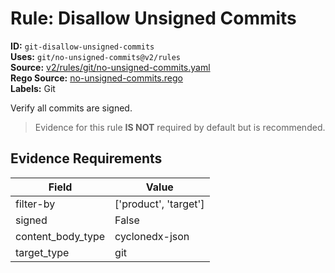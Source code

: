 # Rule: Disallow Unsigned Commits  
**ID:** `git-disallow-unsigned-commits`  
**Uses:** `git/no-unsigned-commits@v2/rules`  
**Source:** [v2/rules/git/no-unsigned-commits.yaml](https://github.com/scribe-public/sample-policies/v2/rules/git/no-unsigned-commits.yaml)  
**Rego Source:** [no-unsigned-commits.rego](https://github.com/scribe-public/sample-policies/v2/rules/git/no-unsigned-commits.rego)  
**Labels:** Git  

Verify all commits are signed.

> Evidence for this rule **IS NOT** required by default but is recommended.


## Evidence Requirements  
| Field | Value |
|-------|-------|
| filter-by | ['product', 'target'] |
| signed | False |
| content_body_type | cyclonedx-json |
| target_type | git |

